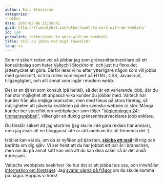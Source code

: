 ```yaml
---
author: Emil Stenström
categories:
- Other
date: 2007-05-06 21:59:41
guid: http://friendlybit.com/other/want-to-work-with-me-swedish/
id: 124
permalink: /other/want-to-work-with-me-swedish/
title: Vill du jobba med mig? (Swedish)
lang: sv
---
```


Som ni säkert redan vet så jobbar jag som gränssnittsutvecklare på ett konsultbolag som heter [Valtech](http://valtech.se/) i Stockholm, och just nu finns det jättemycket att göra. Därför letar vi nu efter ytterligare någon som vill jobba med gränssnitt, och ta rollen som expert på HTML, CSS, Javascript, tillgänglighet, och allt annat som ingår i modern webb.

Det är en tjänst som konsult (på heltid), så det är ett varierande jobb, där du har stor möjlighet att anpassa vilka kunder du jobbar med. Valtech har kunder från alla möjliga branscher, men med fokus på stora företag, så möjligheten att påverka kvaliteten på den svenska webben är stor. Många kunder ber specifikt om webbplatser som följer "[Vägledningen 24-timmarswebben](http://verva.se/web/t/Page____1154.aspx)", vilket gör en duktig gränssnittsutvecklares jobb enklare.

Du förstår säkert att jag stortrivs (jag skulle inte göra reklam här annars), men jag inser att en bloggpost inte är rätt medium för att förmedla det :)

Istället kan väl du, om du är nyfiken på tjänsten, **[skicka ett mail](mailto:emil@emilstenstrom.se)** till mig och berätta om dig själv. Vi ser helst att du har jobbat ett par år i branschen, men om du på annat sätt kan visa att du kan dina saker så är det ändå intressant.

Valtechs webbplats beskriver lite hur det är att jobba hos oss, och innehåller [information om företaget](http://valtech.se/templates/Page.aspx?id=67). Jag [svarar gärna på frågor](mailto:emil@emilstenstrom.se) om du skulle komma på några. Hoppas vi hörs!
